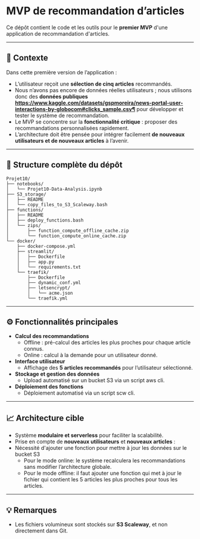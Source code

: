 #  MVP de recommandation d’articles

Ce dépôt contient le code et les outils pour le **premier MVP** d'une application de recommandation d'articles.

---

## 📌 Contexte

Dans cette première version de l’application :

- L’utilisateur reçoit une **sélection de cinq articles** recommandés.
- Nous n’avons pas encore de données réelles utilisateurs ; nous utilisons donc des **données publiques https://www.kaggle.com/datasets/gspmoreira/news-portal-user-interactions-by-globocom#clicks_sample.csv¶** pour développer et tester le système de recommandation.
- Le MVP se concentre sur la **fonctionnalité critique** : proposer des recommandations personnalisées rapidement.
- L’architecture doit être pensée pour intégrer facilement **de nouveaux utilisateurs et de nouveaux articles** à l’avenir.

---

## 📂 Structure complète du dépôt


```
Projet10/
├── notebooks/
│   └── Projet10-Data-Analysis.ipynb
├── S3_storage/
│   ├── README
│   └── copy_files_to_S3_Scaleway.bash
├── functions/
│   ├── README
│   ├── deploy_functions.bash
│   └── zips/
│       ├── function_compute_offline_cache.zip
│       └── function_compute_online_cache.zip
└── docker/
    ├── docker-compose.yml
    ├── streamlit/
    │   ├── Dockerfile
    │   ├── app.py
    │   └── requirements.txt
    └── traefik/
        ├── Dockerfile
        ├── dynamic_conf.yml
        ├── letsencrypt/
        │   └── acme.json
        └── traefik.yml

```

---

## ⚙️ Fonctionnalités principales

- **Calcul des recommandations**
  - Offline : pré-calcul des articles les plus proches pour chaque article connus.
  - Online : calcul à la demande pour un utilisateur donné.
- **Interface utilisateur**
  - Affichage des **5 articles recommandés** pour l’utilisateur sélectionné.
- **Stockage et gestion des données**
  - Upload automatisé sur un bucket S3 via un script aws cli.
- **Déploiement des fonctions**
  - Déploiement automatisé via un script scw cli.

---

## 📈 Architecture cible

- Système **modulaire et serverless** pour faciliter la scalabilité.
- Prise en compte de **nouveaux utilisateurs** et **nouveaux articles** :
 - Nécessité d'ajouter une fonction pour mettre à jour les données sur le bucket S3
    - Pour le mode online: le système recalculera les recommandations sans modifier l’architecture globale.
    - Pour le mode offline: il faut ajouter une fonction qui met à jour le fichier qui contient les 5 articles les plus proches pour tous les articles.

---

## 💡 Remarques

- Les fichiers volumineux sont stockés sur **S3 Scaleway**, et non directement dans Git.

